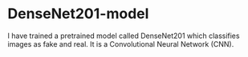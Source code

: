 # DenseNet201-model
 I have trained a pretrained model called DenseNet201 which classifies images as fake and real. It is a Convolutional Neural Network (CNN).
